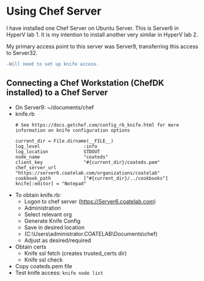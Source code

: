 # Using Chef Server
I have installed one Chef Server on Ubuntu Server. This is Server6 in HyperV lab 1. It is my intention to install another very similar in HyperV lab 2.

My primary access point to this server was Server9, transferring this access to Server32.

```diff
-Will need to set up knife access.
```

## Connecting a Chef Workstation (ChefDK installed) to a Chef Server
* On Server9: ~/documents/chef
* knife.rb
    ```
    # See https://docs.getchef.com/config_rb_knife.html for more information on knife configuration options

    current_dir = File.dirname(__FILE__)
    log_level                :info
    log_location             STDOUT
    node_name                "coateds"
    client_key               "#{current_dir}/coateds.pem"
    chef_server_url          "https://server6.coatelab.com/organizations/coatelab"
    cookbook_path            ["#{current_dir}/../cookbooks"]
    knife[:editor] = "Notepad"
    ```
* To obtain knife.rb:
  * Logon to chef server (https://Server6.coatelab.com)
  * Administration
  *	Select relevant org
  * Generate Knife Config
  * Save in desired location
  * (C:\Users\administrator.COATELAB\Documents\chef)
  * Adjust as desired/required
* Obtain certs
  * Knife ssl fetch (creates trusted_certs dir)
  * Knife ssl check
* Copy coateds.pem file
* Test knife access: `knife node list`